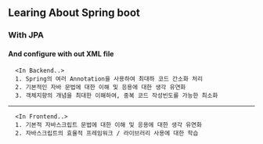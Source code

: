 ## Learing About Spring boot
### With JPA
#### And configure with out XML file

```
  <In Backend..>
  1. Spring의 여러 Annotation을 사용하여 최대하 코드 간소화 처리
  2. 기본적인 자바 문법에 대한 이해 및 응용에 대한 생각 유연화
  3. 객체지향의 개념을 최대한 이해하여, 중복 코드 작성빈도를 가능한 최소화
```
---
```
  <In Frontend..>
  1. 기본적 자바스크립트 문법에 대한 이해 및 응용에 대한 생각 유연화
  2. 자바스크립트의 효율적 프레임워크 / 라이브러리 사용에 대한 학습
  
```

